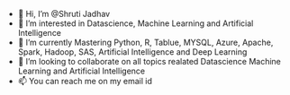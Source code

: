 - 👋 Hi, I’m @Shruti Jadhav
- 👀 I’m interested in Datascience, Machine Learning and Artificial Intelligence 
- 🌱 I’m currently Mastering Python, R, Tablue, MYSQL, Azure, Apache, Spark, Hadoop, SAS, Artificial Intelligence and Deep Learning
- 💞️ I’m looking to collaborate on all topics realated Datascience Machine Learning and Artificial Intelligence
- 📫 You can reach me on my email id 

<!---
Shrutij15/Shrutij15 is a ✨ special ✨ repository because its `README.md` (this file) appears on your GitHub profile.
You can click the Preview link to take a look at your changes.
--->
